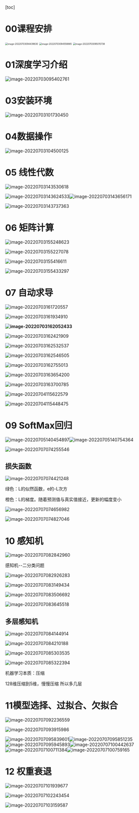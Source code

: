[toc]





# 00课程安排

<img src="C:\Users\15711\AppData\Roaming\Typora\typora-user-images\image-20220703094439630.png" alt="image-20220703094439630" style="zoom:50%;" />

<img src="C:\Users\15711\AppData\Roaming\Typora\typora-user-images\image-20220703094558865.png" alt="image-20220703094558865" style="zoom:50%;" />

<img src="C:\Users\15711\AppData\Roaming\Typora\typora-user-images\image-20220703095015738.png" alt="image-20220703095015738" style="zoom:50%;" />



# 01深度学习介绍





![image-20220703095402761](C:\Users\15711\AppData\Roaming\Typora\typora-user-images\image-20220703095402761.png)





# 03安装环境





![image-20220703101730450](C:\Users\15711\AppData\Roaming\Typora\typora-user-images\image-20220703101730450.png)



# 04数据操作



![image-20220703104500125](C:\Users\15711\AppData\Roaming\Typora\typora-user-images\image-20220703104500125.png)





# 05 线性代数

![image-20220703143530618](Note.assets/image-20220703143530618.png)



![image-20220703143624533](Note.assets/image-20220703143624533.png)![image-20220703143656171](Note.assets/image-20220703143656171.png)



![image-20220703143737363](Note.assets/image-20220703143737363.png)



# 06 矩阵计算





![image-20220703155248623](Note.assets/image-20220703155248623.png)

![image-20220703155227078](Note.assets/image-20220703155227078.png)







![image-20220703155416611](Note.assets/image-20220703155416611.png)



![image-20220703155433297](Note.assets/image-20220703155433297.png)







# 07 自动求导

![image-20220703161720557](Note.assets/image-20220703161720557.png)



![image-20220703161934910](Note.assets/image-20220703161934910.png)

**![image-20220703162052433](Note.assets/image-20220703162052433.png)**

![image-20220703162421909](Note.assets/image-20220703162421909.png)



 ![image-20220703162532537](Note.assets/image-20220703162532537.png)

![image-20220703162546505](Note.assets/image-20220703162546505.png)



![image-20220703162755013](Note.assets/image-20220703162755013.png)



![image-20220703163654200](Note.assets/image-20220703163654200.png)



![image-20220703163700785](Note.assets/image-20220703163700785.png)



![image-20220704115622579](Note.assets/image-20220704115622579.png)



![image-20220704115448475](Note.assets/image-20220704115448475.png)





# 09 SoftMax回归

![image-20220705140454897](Note.assets/image-20220705140454897.png)![image-20220705140754364](Note.assets/image-20220705140754364.png)



![image-20220707074255546](Note.assets/image-20220707074255546.png)



## 损失函数

![image-20220707074421248](Note.assets/image-20220707074421248.png)

绿色：L的似然函数，e的-L次方

橙色：L的梯度。随着预测值与真实值接近，更新的幅度变小

![image-20220707074656982](Note.assets/image-20220707074656982.png)

![image-20220707074827046](Note.assets/image-20220707074827046.png)



# 10 感知机

![image-20220707082842960](Note.assets/image-20220707082842960.png)

感知机--二分类问题







![image-20220707082926283](Note.assets/image-20220707082926283.png)





![image-20220707083149434](Note.assets/image-20220707083149434.png)





![image-20220707083506692](Note.assets/image-20220707083506692.png)







![image-20220707083645518](Note.assets/image-20220707083645518.png)



## 多层感知机



![image-20220707084144914](Note.assets/image-20220707084144914.png)









![image-20220707084210188](Note.assets/image-20220707084210188.png)





![image-20220707085303535](Note.assets/image-20220707085303535.png)





![image-20220707085322394](Note.assets/image-20220707085322394.png)





机器学习本质：压缩



128维压缩到5维，慢慢压缩	所以多几层 





# 11模型选择、过拟合、欠拟合



![image-20220707092236559](Note.assets/image-20220707092236559.png)





![image-20220707093915986](Note.assets/image-20220707093915986.png)





![image-20220707095839601](Note.assets/image-20220707095839601.png)![image-20220707095851235](Note.assets/image-20220707095851235.png)![image-20220707095945893](Note.assets/image-20220707095945893.png)![image-20220707100442637](Note.assets/image-20220707100442637.png)![image-20220707100711384](Note.assets/image-20220707100711384.png)![image-20220707100759165](Note.assets/image-20220707100759165.png)



# 12 权重衰退

![image-20220707101939677](Note.assets/image-20220707101939677.png)



![image-20220707102243454](Note.assets/image-20220707102243454.png)





![image-20220707103159587](Note.assets/image-20220707103159587.png)





